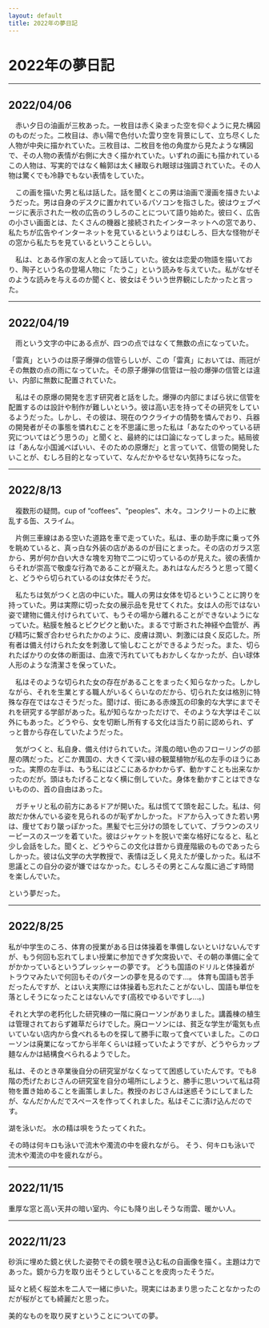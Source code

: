 ```yaml
---
layout: default
title: 2022年の夢日記
---
```


# 2022年の夢日記

---
<a id="1"></a>
<a href="#1"></a>
## 2022/04/06
　赤い夕日の油画が三枚あった。一枚目は赤く染まった空を仰ぐように見た構図のものだった。二枚目は、赤い陽で色付いた雲り空を背景にして、立ち尽くした人物が中央に描かれていた。三枚目は、二枚目を他の角度から見たような構図で、その人物の表情が右側に大きく描かれていた。いずれの画にも描かれているこの人物は、写実的ではなく輪郭は太く縁取られ眼球は強調されていた。その人物は驚くでも冷静でもない表情をしていた。


　この画を描いた男と私は話した。話を聞くとこの男は油画で漫画を描きたいようだった。男は自身のデスクに置かれているパソコンを指さした。彼はウェブページに表示された一枚の広告のうしろのことについて語り始めた。彼曰く、広告の小さい画面とは、たくさんの機器と接続されたインターネットへの窓であり、私たちが広告やインターネットを見ているというよりはむしろ、巨大な怪物がその窓から私たちを見ているということらしい。


　私は、とある作家の友人と会って話していた。彼女は恋愛の物語を描いており、陶子という名の登場人物に「たうこ」という読みを与えていた。私がなぜそのような読みを与えるのか聞くと、彼女はそういう世界観にしたかったと言った。

---
<a id="2"></a>
<a href="#2"></a>
## 2022/04/19

　雨という文字の中にある点が、四つの点ではなくて無数の点になっていた。

「雷真」というのは原子爆弾の信管らしいが、この「雷真」においては、雨冠がその無数の点の雨になっていた。その原子爆弾の信管は一般の爆弾の信管とは違い、内部に無数に配置されていた。


　私はその原爆の開発を志す研究者と話をした。爆弾の内部にまばら状に信管を配置するのは設計や制作が難しいという。彼は高い志を持ってその研究をしているようだった。しかし、その彼は、現在のウクライナの情勢を憐んでおり、兵器の開発者がその事態を憐れむことを不思議に思った私は「あなたのやっている研究についてはどう思うの」と聞くと、最終的には口論になってしまった。結局彼は「あんな小国滅べばいい、そのための原爆だ」と言っていて、信管の開発したいことが、むしろ目的となっていて、なんだかやるせない気持ちになった。


---
<a id="3"></a>
<a href="#3"></a>
## 2022/8/13

　複数形の疑問。cup of “coffees”、“peoples”、木々。コンクリートの上に散乱する缶、スライム。


　片側三車線はある空いた道路を車で走っていた。私は、車の助手席に乗って外を眺めていると、真っ白な外装の店があるのが目にとまった。その店のガラス窓から、男が何か白い大きな塊を刃物で二つに切っているのが見えた。彼の表情からそれが崇高で敬虔な行為であることが窺えた。あれはなんだろうと思って聞くと、どうやら切られているのは女体だそうだ。

　私たちは気がつくと店の中にいた。職人の男は女体を切るということに誇りを持っていた。男は実際に切った女の展示品を見せてくれた。女は人の形ではない姿で建物に備え付けられていて、もうその場から離れることができないようになっていた。粘膜を触るとピクピクと動いた。まるで寸断された神経や血管が、再び精巧に繋ぎ合わせられたかのように、皮膚は潤い、刺激には良く反応した。所有者は備え付けられた女を刺激して愉しむことができるようだった。また、切られたばかりの女体の断面は、血液で汚れていてもおかしくなかったが、白い球体人形のような清潔さを保っていた。


　私はそのような切られた女の存在があることをまったく知らなかった。しかしながら、それを生業とする職人がいるくらいなのだから、切られた女は格別に特殊な存在ではなさそうだった。聞けば、街にある赤煉瓦の印象的な大学にまでそれを研究する学部があった。私が知らなかっただけで、そのような大学はそこ以外にもあった。どうやら、女を切断し所有する文化は当たり前に認められ、ずっと昔から存在していたようだった。


　気がつくと、私自身、備え付けられていた。洋風の暗い色のフローリングの部屋の隅だった。どこか異国の、大きくて深い緑の観葉植物が私の左手のほうにあった。実際の左手は、もう私にはどこにあるかわからず、動かすことも出来なかったのだが。頭はもたげることなく横に倒していた。身体を動かすことはできないものの、首の自由はあった。


　ガチャリと私の前方にあるドアが開いた。私は慌てて頭を起こした。私は、何故だか休んでいる姿を見られるのが恥ずかしかった。ドアから入ってきた若い男は、痩せており皺っぽかった。黒髪で七三分けの頭をしていて、ブラウンのスリーピースのスーツを着ていた。彼はジャケットを脱いで楽な格好になると、私と少し会話をした。聞くと、どうやらこの文化は昔から資産階級のものであったらしかった。彼は仏文学の大学教授で、表情は乏しく見えたが優しかった。私は不思議とこの自分の姿が嫌ではなかった。むしろその男とこんな風に過ごす時間を楽しんでいた。


という夢だった。


---
<a id="4"></a>
<a href="#4"></a>
## 2022/8/25

私が中学生のころ、体育の授業がある日は体操着を準備しないといけないんですが、もう何回も忘れてしまい授業に参加できず欠席扱いで、その朝の準備に全てがかかっているというプレッシャーの夢です。
どうも国語のドリルと体操着がトラウマみたいで何回もそのパターンの夢を見るのです…。
体育も国語も苦手だったんですが、とはいえ実際には体操着も忘れたことがないし、国語も単位を落としそうになったことはないんです(高校でゆるいですし…。)

それと大学の老朽化した研究棟の一階に廃ローソンがありました。講義棟の植生は管理されておらず雑草だらけでした。廃ローソンには、貧乏な学生が電気も点いていない店内から食べれるものを探して勝手に取って食べていました。このローソンは廃業になってから半年くらいは経っていたようですが、どうやらカップ麺なんかは結構食べられるようでした。

私は、そのとき卒業後自分の研究室がなくなってて困惑していたんです。でも8階の禿げたおじさんの研究室を自分の場所にしようと、勝手に思いついて私は荷物を置き始めることを画策しました。教授のおじさんは迷惑そうにしてましたが、なんだかんだでスペースを作ってくれました。私はそこに漬け込んだのです。

湖を泳いだ。
水の精は唄をうたってくれた。

その時は何キロも泳いで流木や濁流の中を疲れながら。
そう、何キロも泳いで流木や濁流の中を疲れながら。

---
<a id="4"></a>
<a href="#4"></a>
## 2022/11/15
重厚な窓と高い天井の暗い室内、今にも降り出しそうな雨雲、暖かい人。

---
<a id="5"></a>
<a href="#5"></a>
## 2022/11/23
砂浜に埋めた鏡と伏した姿勢でその鏡を覗き込む私の自画像を描く。主題は力であった。鏡から力を取り出そうとしていることを皮肉ったそうだ。

延々と続く桜並木を二人で一緒に歩いた。現実にはあまり思ったことなかったのだが桜がとても綺麗だと思った。

美的なものを取り戻すということについての夢。


